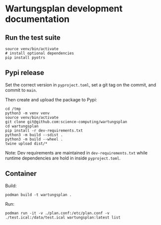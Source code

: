 # Wartungsplan development documentation

## Run the test suite

```
source venv/bin/activate
# install optional dependencies
pip install pyotrs
```

## Pypi release

Set the correct version in `pyproject.toml`, set a git tag on the commit, and
commit to `main`.

Then create and upload the package to Pypi:

```
cd /tmp
python3 -m venv venv
source venv/bin/activate
git clone git@github.com:science-computing/wartungsplan
cd wartungsplan
pip install -r dev-requirements.txt
python3 -m build --sdist .
python3 -m build --wheel .
twine upload dist/*
```

Note: Dev requirements are maintained in `dev-requirements.txt` while runtime
dependencies are hold in inside `pyproject.toml`.


## Container

Build:

```
podman build -t wartungsplan .
```

Run:

```
podman run -it -v ./plan.conf:/etc/plan.conf -v ./test.ical:/data/test.ical wartungsplan:latest list
```
